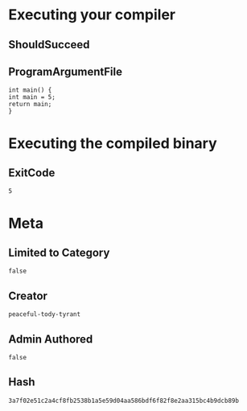 # Executing your compiler

## ShouldSucceed

## ProgramArgumentFile

```
int main() {
int main = 5;
return main;
}
```

# Executing the compiled binary

## ExitCode

```
5
```

# Meta

## Limited to Category

```
false
```

## Creator

```
peaceful-tody-tyrant
```

## Admin Authored

```
false
```

## Hash

```
3a7f02e51c2a4cf8fb2538b1a5e59d04aa586bdf6f82f8e2aa315bc4b9dcb89b
```
